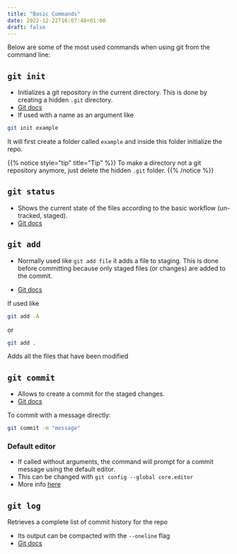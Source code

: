 ```yaml
---
title: "Basic Commands"
date: 2022-12-22T16:07:48+01:00
draft: false
---
```


Below are some of the most used commands when using git from the command line: 

## `git init`

- Initializes a git repository in the current directory. This is done by creating a hidden `.git` directory.
- [Git docs](https://git-scm.com/docs/git-init)
- If used with a name as an argument like 
```bash
git init example
```
It will first create a folder called `example` and inside this folder initialize the repo.

{{% notice style="tip" title="Tip" %}}
To make a directory not a git repository anymore, just delete the hidden `.git` folder.
{{% /notice %}}


## `git status`

- Shows the current state of the files according to the basic workflow (un-tracked, staged).
- [Git docs](https://git-scm.com/docs/git-status)

## `git add`

- Normally used like `git add file` it adds a file to staging. This is done before committing because only staged files (or changes) are added to the commit.
 
- [Git docs](https://git-scm.com/docs/git-add)

If used like
```bash
git add -A
```
or 
```bash
git add .
```
Adds all the files that have been modified

## `git commit`

- Allows to create a commit for the staged changes. 
- [Git docs](https://git-scm.com/docs/git-commit)

To commit with a message directly:
```bash
git commit -m "message"
```

### Default editor
- If called without arguments, the command will prompt for a commit message using the default editor. 
- This can be changed with `git config --global core.editor`
- More info [here](https://git-scm.com/book/en/v2/Getting-Started-First-Time-Git-Setup)

## `git log`

Retrieves a complete list of commit history for the repo

- Its output can be compacted with the `--oneline` flag
- [Git docs](https://git-scm.com/docs/git-log)